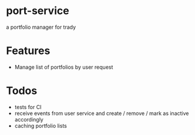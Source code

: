 # port-service

a portfolio manager for trady

# Features

- Manage list of portfolios by user request

# Todos

- tests for CI
- receive events from user service and create / remove / mark as inactive accordingly
- caching portfolio lists